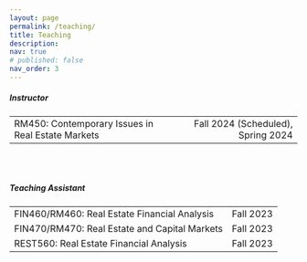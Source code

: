 ```yaml
---
layout: page
permalink: /teaching/
title: Teaching
description:
nav: true
# published: false
nav_order: 3
---
```


##### **Instructor**

<table width="100%">
  <tr>
    <td>RM450: Contemporary Issues in Real Estate Markets</td>
    <td style="text-align: right;">Fall 2024 (Scheduled), Spring 2024</td>
  </tr>
</table>


<br><br>

##### **Teaching Assistant**

<table width="100%">
  <tr>
    <td>FIN460/RM460: Real Estate Financial Analysis</td>
    <td style="text-align: right;">Fall 2023</td>
  </tr>
  <tr>
    <td>FIN470/RM470: Real Estate and Capital Markets</td>
    <td style="text-align: right;">Fall 2023</td>
  </tr>
  <tr>
    <td>REST560: Real Estate Financial Analysis</td>
    <td style="text-align: right;">Fall 2023</td>
  </tr>
</table>